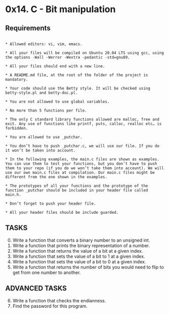 # 0x14. C - Bit manipulation
## Requirements
```

* Allowed editors: vi, vim, emacs.

* All your files will be compiled on Ubuntu 20.04 LTS using gcc, using the options -Wall -Werror -Wextra -pedantic -std=gnu89.

* All your files should end with a new line.

* A README.md file, at the root of the folder of the project is mandatory.

* Your code should use the Betty style. It will be checked using betty-style.pl and betty-doc.pl.

* You are not allowed to use global variables.

* No more than 5 functions per file.

* The only C standard library functions allowed are malloc, free and exit. Any use of functions like printf, puts, calloc, realloc etc… is forbidden.

* You are allowed to use _putchar.

* You don’t have to push _putchar.c, we will use our file. If you do it won’t be taken into account.

* In the following examples, the main.c files are shown as examples. You can use them to test your functions, but you don’t have to push them to your repo (if you do we won’t take them into account). We will use our own main.c files at compilation. Our main.c files might be different from the one shown in the examples.

* The prototypes of all your functions and the prototype of the function _putchar should be included in your header file called main.h.

* Don’t forget to push your header file.

* All your header files should be include guarded.

```
## TASKS
0. Write a function that converts a binary number to an unsigned int.
1. Write a function that prints the binary representation of a number.
2. Write a function that returns the value of a bit at a given index.
3. Write a function that sets the value of a bit to 1 at a given index.
4. Write a function that sets the value of a bit to 0 at a given index.
5. Write a function that returns the number of bits you would need to flip to get from one number to another.
## ADVANCED TASKS
6. Write a function that checks the endianness.
7. Find the password for this program.

